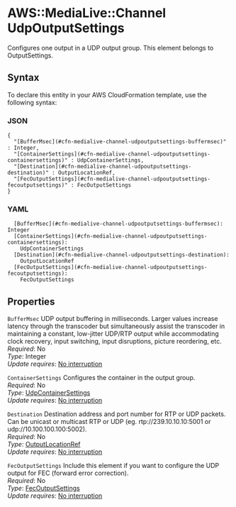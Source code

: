 # AWS::MediaLive::Channel UdpOutputSettings<a name="aws-properties-medialive-channel-udpoutputsettings"></a>

Configures one output in a UDP output group\. This element belongs to OutputSettings\.

## Syntax<a name="aws-properties-medialive-channel-udpoutputsettings-syntax"></a>

To declare this entity in your AWS CloudFormation template, use the following syntax:

### JSON<a name="aws-properties-medialive-channel-udpoutputsettings-syntax.json"></a>

```
{
  "[BufferMsec](#cfn-medialive-channel-udpoutputsettings-buffermsec)" : Integer,
  "[ContainerSettings](#cfn-medialive-channel-udpoutputsettings-containersettings)" : UdpContainerSettings,
  "[Destination](#cfn-medialive-channel-udpoutputsettings-destination)" : OutputLocationRef,
  "[FecOutputSettings](#cfn-medialive-channel-udpoutputsettings-fecoutputsettings)" : FecOutputSettings
}
```

### YAML<a name="aws-properties-medialive-channel-udpoutputsettings-syntax.yaml"></a>

```
  [BufferMsec](#cfn-medialive-channel-udpoutputsettings-buffermsec): Integer
  [ContainerSettings](#cfn-medialive-channel-udpoutputsettings-containersettings): 
    UdpContainerSettings
  [Destination](#cfn-medialive-channel-udpoutputsettings-destination): 
    OutputLocationRef
  [FecOutputSettings](#cfn-medialive-channel-udpoutputsettings-fecoutputsettings): 
    FecOutputSettings
```

## Properties<a name="aws-properties-medialive-channel-udpoutputsettings-properties"></a>

`BufferMsec`  <a name="cfn-medialive-channel-udpoutputsettings-buffermsec"></a>
UDP output buffering in milliseconds\. Larger values increase latency through the transcoder but simultaneously assist the transcoder in maintaining a constant, low\-jitter UDP/RTP output while accommodating clock recovery, input switching, input disruptions, picture reordering, etc\.  
*Required*: No  
*Type*: Integer  
*Update requires*: [No interruption](https://docs.aws.amazon.com/AWSCloudFormation/latest/UserGuide/using-cfn-updating-stacks-update-behaviors.html#update-no-interrupt)

`ContainerSettings`  <a name="cfn-medialive-channel-udpoutputsettings-containersettings"></a>
Configures the container in the output group\.  
*Required*: No  
*Type*: [UdpContainerSettings](aws-properties-medialive-channel-udpcontainersettings.md)  
*Update requires*: [No interruption](https://docs.aws.amazon.com/AWSCloudFormation/latest/UserGuide/using-cfn-updating-stacks-update-behaviors.html#update-no-interrupt)

`Destination`  <a name="cfn-medialive-channel-udpoutputsettings-destination"></a>
Destination address and port number for RTP or UDP packets\. Can be unicast or multicast RTP or UDP \(eg\. rtp://239\.10\.10\.10:5001 or udp://10\.100\.100\.100:5002\)\.  
*Required*: No  
*Type*: [OutputLocationRef](aws-properties-medialive-channel-outputlocationref.md)  
*Update requires*: [No interruption](https://docs.aws.amazon.com/AWSCloudFormation/latest/UserGuide/using-cfn-updating-stacks-update-behaviors.html#update-no-interrupt)

`FecOutputSettings`  <a name="cfn-medialive-channel-udpoutputsettings-fecoutputsettings"></a>
Include this element if you want to configure the UDP output for FEC \(forward error correction\)\.  
*Required*: No  
*Type*: [FecOutputSettings](aws-properties-medialive-channel-fecoutputsettings.md)  
*Update requires*: [No interruption](https://docs.aws.amazon.com/AWSCloudFormation/latest/UserGuide/using-cfn-updating-stacks-update-behaviors.html#update-no-interrupt)
